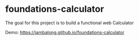 # foundations-calculator

The goal for this project is to build a functional web Calculator

Demo: <https://jambalong.github.io/foundations-calculator>
